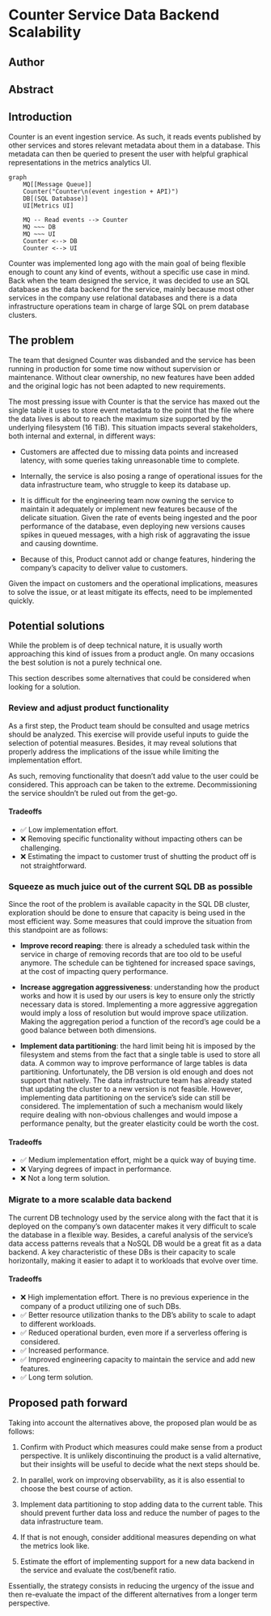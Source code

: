 # Counter Service Data Backend Scalability

## Author

## Abstract

## Introduction

Counter is an event ingestion service. As such, it reads events published by other services and stores relevant metadata about them in a database. This metadata can then be queried to present the user with helpful graphical representations in the metrics analytics UI.

```mermaid
graph
    MQ[[Message Queue]]
    Counter("Counter\n(event ingestion + API)")
    DB[(SQL Database)]
    UI[Metrics UI]

    MQ -- Read events --> Counter
    MQ ~~~ DB
    MQ ~~~ UI
    Counter <--> DB
    Counter <--> UI
```

Counter was implemented long ago with the main goal of being flexible enough to count any kind of events, without a specific use case in mind. Back when the team designed the service, it was decided to use an SQL database as the data backend for the service, mainly because most other services in the company use relational databases and there is a data infrastructure operations team in charge of large SQL on prem database clusters.

## The problem

The team that designed Counter was disbanded and the service has been running in production for some time now without supervision or maintenance. Without clear ownership, no new features have been added and the original logic has not been adapted to new requirements.

The most pressing issue with Counter is that the service has maxed out the single table it uses to store event metadata to the point that the file where the data lives is about to reach the maximum size supported by the underlying filesystem (16 TiB). This situation impacts several stakeholders, both internal and external, in different ways:

- Customers are affected due to missing data points and increased latency, with some queries taking unreasonable time to complete.

- Internally, the service is also posing a range of operational issues for the data infrastructure team, who struggle to keep its database up.

- It is difficult for the engineering team now owning the service to maintain it adequately or implement new features because of the delicate situation. Given the rate of events being ingested and the poor performance of the database, even deploying new versions causes spikes in queued messages, with a high risk of aggravating the issue and causing downtime.

- Because of this, Product cannot add or change features, hindering the company’s capacity to deliver value to customers.

Given the impact on customers and the operational implications, measures to solve the issue, or at least mitigate its effects, need to be implemented quickly.

## Potential solutions

While the problem is of deep technical nature, it is usually worth approaching this kind of issues from a product angle. On many occasions the best solution is not a purely technical one.

This section describes some alternatives that could be considered when looking for a solution.

### Review and adjust product functionality

As a first step, the Product team should be consulted and usage metrics should be analyzed. This exercise will provide useful inputs to guide the selection of potential measures. Besides, it may reveal solutions that properly address the implications of the issue while limiting the implementation effort.

As such, removing functionality that doesn’t add value to the user could be considered. This approach can be taken to the extreme. Decommissioning the service shouldn’t be ruled out from the get-go.

#### Tradeoffs

- ✅ Low implementation effort.
- ❌ Removing specific functionality without impacting others can be challenging.
- ❌ Estimating the impact to customer trust of shutting the product off is not straightforward.

### Squeeze as much juice out of the current SQL DB as possible

Since the root of the problem is available capacity in the SQL DB cluster, exploration should be done to ensure that capacity is being used in the most efficient way. Some measures that could improve the situation from this standpoint are as follows:

- **Improve record reaping**: there is already a scheduled task within the service in charge of removing records that are too old to be useful anymore. The schedule can be tightened for increased space savings, at the cost of impacting query performance.

- **Increase aggregation aggressiveness**: understanding how the product works and how it is used by our users is key to ensure only the strictly necessary data is stored. Implementing a more aggressive aggregation would imply a loss of resolution but would improve space utilization. Making the aggregation period a function of the record’s age could be a good balance between both dimensions.

- **Implement data partitioning**: the hard limit being hit is imposed by the filesystem and stems from the fact that a single table is used to store all data. A common way to improve performance of large tables is data partitioning. Unfortunately, the DB version is old enough and does not support that natively. The data infrastructure team has already stated that updating the cluster to a new version is not feasible. However, implementing data partitioning on the service’s side can still be considered. The implementation of such a mechanism would likely require dealing with non-obvious challenges and would impose a performance penalty, but the greater elasticity could be worth the cost.

#### Tradeoffs

- ✅ Medium implementation effort, might be a quick way of buying time.
- ❌ Varying degrees of impact in performance.
- ❌ Not a long term solution.

### Migrate to a more scalable data backend

The current DB technology used by the service along with the fact that it is deployed on the company’s own datacenter makes it very difficult to scale the database in a flexible way. Besides, a careful analysis of the service’s data access patterns reveals that a NoSQL DB would be a great fit as a data backend. A key characteristic of these DBs is their capacity to scale horizontally, making it easier to adapt it to workloads that evolve over time.

#### Tradeoffs

- ❌ High implementation effort. There is no previous experience in the company of a product utilizing one of such DBs.
- ✅ Better resource utilization thanks to the DB’s ability to scale to adapt to different workloads.
- ✅ Reduced operational burden, even more if a serverless offering is considered.
- ✅ Increased performance.
- ✅ Improved engineering capacity to maintain the service and add new features.
- ✅ Long term solution.

## Proposed path forward

Taking into account the alternatives above, the proposed plan would be as follows:

1. Confirm with Product which measures could make sense from a product perspective. It is unlikely discontinuing the product is a valid alternative, but their insights will be useful to decide what the next steps should be.

1. In parallel, work on improving observability, as it is also essential to choose the best course of action.

1. Implement data partitioning to stop adding data to the current table. This should prevent further data loss and reduce the number of pages to the data infrastructure team.

1. If that is not enough, consider additional measures depending on what the metrics look like.

1. Estimate the effort of implementing support for a new data backend in the service and evaluate the cost/benefit ratio.

Essentially, the strategy consists in reducing the urgency of the issue and then re-evaluate the impact of the different alternatives from a longer term perspective.
